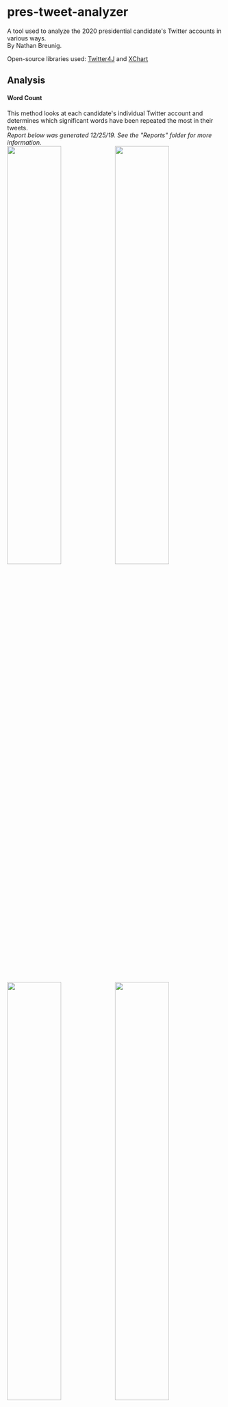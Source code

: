 # pres-tweet-analyzer
A tool used to analyze the 2020 presidential candidate's Twitter accounts in various ways. <br/>
By Nathan Breunig.

Open-source libraries used: [Twitter4J](http://twitter4j.org/en/) and [XChart](https://knowm.org/open-source/xchart/) <br/>

## Analysis
#### Word Count
This method looks at each candidate's individual Twitter account and determines which significant words have been repeated the most in their tweets.<br/>
*Report below was generated 12/25/19. See the "Reports" folder for more information.* <br/>
<img src="https://i.imgur.com/lVLKfP2.png" width="50%"><img src="https://i.imgur.com/qKKGjnZ.png" width="50%">
<img src="https://i.imgur.com/nXw0q4b.png" width="50%"><img src="https://i.imgur.com/ytOeSPO.png" width="50%">
<img src="https://i.imgur.com/QR9WYZS.png" width="50%"><img src="https://i.imgur.com/tE3swzD.png" width="50%">
<img src="https://i.imgur.com/5riOqHq.png" width="50%"><img src="https://i.imgur.com/xRXscR0.png" width="50%">

#### Key Word Frequency
This method takes any key word such as "Healthcare" and counts how many times each candidate has mentioned that word in their tweets. <br/>
*Report below was generated 12/25/19. See the "Reports" folder for more information.* <br/>
<img src="https://i.imgur.com/5DFVYz3.png">

#### Mentions of Others Frequency
This method will look at each candidates Twitter account and determine how many times that candidate has mentioned any other candidate in their tweets. <br/> 
*Report below was generated 12/25/19. See the "Reports" folder for more information.* <br/>
<img src="https://i.imgur.com/L6Wi2cu.png">

#### Total Mentions
This method scans through all the candidates tweets and tallys up how many times each candidate has been mentioned by another candidate. <br/>
*Report below was generated 12/25/19. See the "Reports" folder for more information.* <br/>
<p align="center">
  <img src="https://i.imgur.com/MiMC7rI.png" width="75%">
</p>

### To view analysis and CSV files, click on the "Reports" folder!
